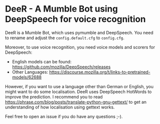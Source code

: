 # DeeR - A Mumble Bot using DeepSpeech for voice recognition

DeeR is a Mumble Bot, which uses pymumble and DeepSpeech.
You need to rename and adjust the `config.default.cfg` to `config.cfg`.

Moreover, to use voice recognition, you need voice models and scorers for DeepSpeech:
* English models can be found: https://github.com/mozilla/DeepSpeech/releases
* Other Languages: https://discourse.mozilla.org/t/links-to-pretrained-models/62688 

However, if you want to use a language other than German or English, you might want to do some localisation.
DeeR uses DeepSpeech HotWords to improve the prediction.
I recommend you to read https://phrase.com/blog/posts/translate-python-gnu-gettext/ to get an understanding of how localisation using gettext works.

Feel free to open an issue if you do have any questions ;-).  